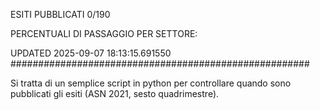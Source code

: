 ESITI PUBBLICATI 0/190 

PERCENTUALI DI PASSAGGIO PER SETTORE:

UPDATED 2025-09-07 18:13:15.691550
###################################################### 

Si tratta di un semplice script in python per controllare quando sono pubblicati gli esiti (ASN 2021, sesto quadrimestre).

